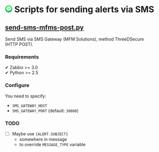 # <img src="/_img/SMS_icon__130x130.png" alt="SMS icon" height="24">&nbsp;Scripts for sending alerts via SMS

## [send-sms-mfms-post.py](send-sms-mfms-post.py)
Send SMS via SMS Gateway (MFM Solutions), method ThreeDSecure (HTTP POST).  

### Requirements
  ✔ Zabbix >= 3.0  
  ✔ Python >= 2.5  

### Configure
You need to specify:  
  - `SMS_GATEWAY_HOST`
  - `SMS_GATEWAY_PORT` (default: `30080`)

### TODO
- [ ] Maybe use `{ALERT.SUBJECT}`
  * somewhere in message
  * to override `MESSAGE_TYPE` variable
